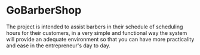 # GoBarberShop
The project is intended to assist barbers in their schedule of scheduling hours for their customers, 
in a very simple and functional way the system will provide an adequate environment so that you can 
have more practicality and ease in the entrepreneur's day to day.

